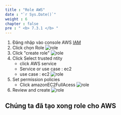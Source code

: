 ```yaml
---
title : "Role AWS"
date : "`r Sys.Date()`"
weight : 6
chapter : false
pre : " <b> 7.3.1 </b> "
---
```



1. Đăng nhập vào console AWS [IAM](https://console.aws.amazon.com/)
2. Click chọn Role ![role](/images/1.account/r-01.png)
3. Click "create role" ![role](/images/1.account/r-02.png)
4. Click Select trusted ntity
    + click AWS service
    + Service or use case : ec2
    + use case : ec2
![role](/images/1.account/r-03.png)
5. Set permission policies 
    + Click amazonEC2FullAcess
![role](/images/1.account/r-04.png)
6. Review and create 
![role](/images/1.account/r-05.png)

## Chúng ta đã tạo xong role cho AWS


 